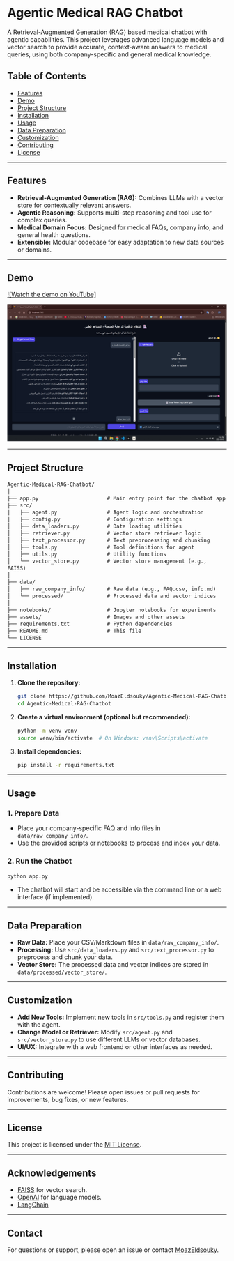 # Agentic Medical RAG Chatbot

A Retrieval-Augmented Generation (RAG) based medical chatbot with agentic capabilities. This project leverages advanced language models and vector search to provide accurate, context-aware answers to medical queries, using both company-specific and general medical knowledge.

## Table of Contents

- [Features](#features)
- [Demo](#demo)
- [Project Structure](#project-structure)
- [Installation](#installation)
- [Usage](#usage)
- [Data Preparation](#data-preparation)
- [Customization](#customization)
- [Contributing](#contributing)
- [License](#license)

---

## Features

- **Retrieval-Augmented Generation (RAG):** Combines LLMs with a vector store for contextually relevant answers.
- **Agentic Reasoning:** Supports multi-step reasoning and tool use for complex queries.
- **Medical Domain Focus:** Designed for medical FAQs, company info, and general health questions.
- **Extensible:** Modular codebase for easy adaptation to new data sources or domains.

---

## Demo

[![Watch the demo on YouTube]](https://www.youtube.com/watch?v=MuRdFiiDmf0)

![Chatbot Demo Screenshot](assets/1.png)

---

## Project Structure

```
Agentic-Medical-RAG-Chatbot/
│
├── app.py                      # Main entry point for the chatbot app
├── src/
│   ├── agent.py                # Agent logic and orchestration
│   ├── config.py               # Configuration settings
│   ├── data_loaders.py         # Data loading utilities
│   ├── retriever.py            # Vector store retriever logic
│   ├── text_processor.py       # Text preprocessing and chunking
│   ├── tools.py                # Tool definitions for agent
│   ├── utils.py                # Utility functions
│   └── vector_store.py         # Vector store management (e.g., FAISS)
│
├── data/
│   ├── raw_company_info/       # Raw data (e.g., FAQ.csv, info.md)
│   └── processed/              # Processed data and vector indices
│
├── notebooks/                  # Jupyter notebooks for experiments
├── assets/                     # Images and other assets
├── requirements.txt            # Python dependencies
├── README.md                   # This file
└── LICENSE
```

---

## Installation

1. **Clone the repository:**
   ```bash
   git clone https://github.com/MoazEldsouky/Agentic-Medical-RAG-Chatbot.git
   cd Agentic-Medical-RAG-Chatbot
   ```

2. **Create a virtual environment (optional but recommended):**
   ```bash
   python -m venv venv
   source venv/bin/activate  # On Windows: venv\Scripts\activate
   ```

3. **Install dependencies:**
   ```bash
   pip install -r requirements.txt
   ```

---

## Usage

### 1. Prepare Data

- Place your company-specific FAQ and info files in `data/raw_company_info/`.
- Use the provided scripts or notebooks to process and index your data.

### 2. Run the Chatbot

```bash
python app.py
```

- The chatbot will start and be accessible via the command line or a web interface (if implemented).

---

## Data Preparation

- **Raw Data:** Place your CSV/Markdown files in `data/raw_company_info/`.
- **Processing:** Use `src/data_loaders.py` and `src/text_processor.py` to preprocess and chunk your data.
- **Vector Store:** The processed data and vector indices are stored in `data/processed/vector_store/`.

---

## Customization

- **Add New Tools:** Implement new tools in `src/tools.py` and register them with the agent.
- **Change Model or Retriever:** Modify `src/agent.py` and `src/vector_store.py` to use different LLMs or vector databases.
- **UI/UX:** Integrate with a web frontend or other interfaces as needed.

---

## Contributing

Contributions are welcome! Please open issues or pull requests for improvements, bug fixes, or new features.

---

## License

This project is licensed under the [MIT License](LICENSE).

---

## Acknowledgements

- [FAISS](https://github.com/facebookresearch/faiss) for vector search.
- [OpenAI](https://openai.com/) for language models.
- [LangChain](https://github.com/hwchase17/langchain)

---

## Contact

For questions or support, please open an issue or contact [MoazEldsouky](https://github.com/MoazEldsouky).
